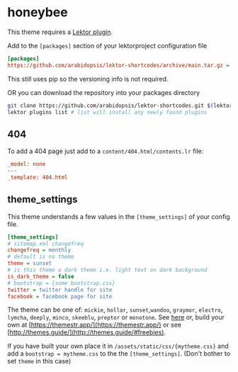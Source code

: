 # honeybee

This theme requires a [Lektor plugin](https://github.com/arabidopsis/lektor-shortcodes).

Add to the `[packages]` section of your lektorproject configuration file

```ini
[packages]
https://github.com/arabidopsis/lektor-shortcodes/archive/main.tar.gz = ""
```

This still uses pip so the versioning info is not required.

OR you can download the repository into your packages directory

```bash
git clone https://github.com/arabidopsis/lektor-shortcodes.git $(lektor project-info --tree)/packages/
lektor plugins list # list will install any newly found plugins
```

## 404

To add a 404 page just add to a `content/404.html/contents.lr` file:

```ini
_model: none
---
_template: 404.html
```

## theme_settings

This theme understands a few
values in the `[theme_settings]` of
your config file.

```ini
[theme_settings]
# sitemap.xml changefreq
changefreq = monthly
# default is no theme
theme = sunset
# is this theme a dark theme i.e. light text on dark background
is_dark_theme = false
# bootstrap = {some bootstrap.css}
twitter = twitter handle for site
facebook = facebook page for site
```

The theme can be one of: `mickie`, `hollar`, `sunset`,`wandoo`, `graymor`, `electro`, `lymcha`, `deeply`, `minco`, `skeeblu`, `preptor` or `monotone`.
See [here](https://themesguide.github.io/top-hat/dist/) or, build your own
at [https://themestr.app/](https://themestr.app/) or see [http://themes.guide/](http://themes.guide/#freebies).

If you have built your own place it in `/assets/static/css/{mytheme.css}` and
add a `bootstrap = mytheme.css` to the the `[theme_settings]`. (Don't bother to set `theme` in
this case)
